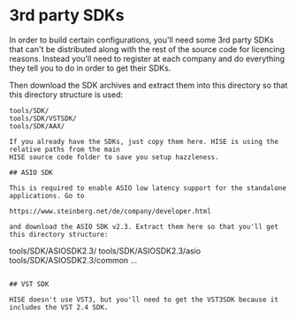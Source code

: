 # 3rd party SDKs

In order to build certain configurations, you'll need some 3rd party SDKs that can't be distributed 
along with the rest of the source code for licencing reasons. Instead you'll need to register at each
company and do everything they tell you to do in order to get their SDKs. 

Then download the SDK archives and extract them into this directory so that this directory structure is used:

```
tools/SDK/
tools/SDK/VSTSDK/
tools/SDK/AAX/

If you already have the SDKs, just copy them here. HISE is using the relative paths from the main 
HISE source code folder to save you setup hazzleness.

## ASIO SDK

This is required to enable ASIO low latency support for the standalone applications. Go to

https://www.steinberg.net/de/company/developer.html

and download the ASIO SDK v2.3. Extract them here so that you'll get this directory structure:

```
tools/SDK/ASIOSDK2.3/
tools/SDK/ASIOSDK2.3/asio
tools/SDK/ASIOSDK2.3/common
...
```

## VST SDK

HISE doesn't use VST3, but you'll need to get the VST3SDK because it includes the VST 2.4 SDK.

